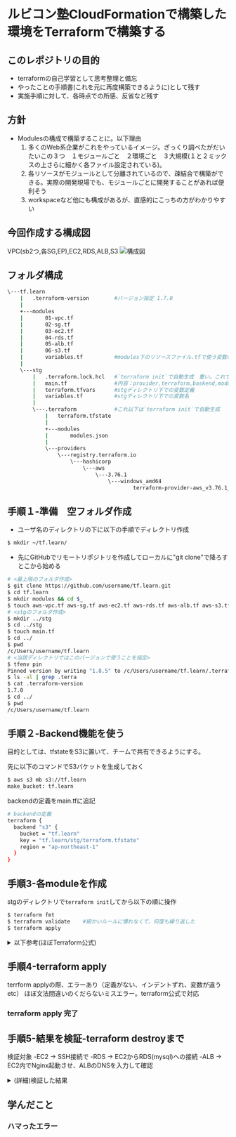 # ルビコン塾CloudFormationで構築した環境をTerraformで構築する


## このレポジトリの目的

* terraformの自己学習として思考整理と備忘
* やったことの手順書(これを元に再度構築できるように)として残す
* 実施手順に対して、各時点での所感、反省など残す

## 方針
* Modulesの構成で構築することに。以下理由
   1. 多くのWeb系企業がこれをやっているイメージ。ざっくり調べたがだいたいこの３つ　１モジュールごと　２環境ごと　３大規模(１と２ミックスの上さらに細かく各ファイル設定されている)。
   2. 各リソースがモジュールとして分離されているので、疎結合で構築ができる。実際の開発現場でも、モジュールごとに開発することがあれば便利そう
   3. workspaceなど他にも構成があるが、直感的にこっちの方がわかりやすい

## 今回作成する構成図
VPC(sb2つ,各SG,EP),EC2,RDS,ALB,S3
![構成図](https://raw.githubusercontent.com/Hiro-Nagai/tf.learn/main/image%2018.45.27.png)

## フォルダ構成

```bash
\---tf.learn
    |   .terraform-version        #バージョン指定 1.7.0
    |
    +---modules
    |       01-vpc.tf
    |       02-sg.tf
    |       03-ec2.tf
    |       04-rds.tf
    |       05-alb.tf
    |       06-s3.tf
    |       variables.tf          #modules下のリソースファイル.tfで使う変数の中身を記述
    |
    \---stg
        |   .terraform.lock.hcl   #`terraform init`で自動生成　重い。これでハマった
        |   main.tf               #内容：provider,terraform,baskend,modules各ブロック＋modulesで使う変数
        |   terraform.tfvars      #stgディレクトリ下での変数定義
        |   variables.tf          #stgディレクトリ下での変数名
        |
        \---.terraform            #これ以下は`terraform init`で自動生成
            |   terraform.tfstate
            |
            +---modules
            |       modules.json
            |
            \---providers
                \---registry.terraform.io
                    \---hashicorp
                        \---aws
                            \---3.76.1
                                \---windows_amd64
                                        terraform-provider-aws_v3.76.1_x5.exe


```

## 手順１-準備　空フォルダ作成

* ユーザ名のディレクトリの下に以下の手順でディレクトリ作成
```bash
$ mkdir ~/tf.learn/
```
* 先にGitHubでリモートリポジトリを作成してローカルに"git clone"で降ろすとこから始める
```bash
# <最上階のフォルダ作成>
$ git clone https://github.com/username/tf.learn.git
$ cd tf.learn
$ mkdir modules && cd $_
$ touch aws-vpc.tf aws-sg.tf aws-ec2.tf aws-rds.tf aws-alb.tf aws-s3.tf variables.tf
# <stgのフォルダ作成>
$ mkdir ../stg
$ cd ../stg
$ touch main.tf
$ cd ../
$ pwd
/c/Users/username/tf.learn
# <当該ディレクトリではこのバージョンで使うことを指定>
$ tfenv pin 
Pinned version by writing "1.8.5" to /c/Users/username/tf.learn/.terraform-version
$ ls -al | grep .terra
$ cat .terraform-version
1.7.0
$ cd ../
$ pwd
/c/Users/username/tf.learn
```


## 手順２-Backend機能を使う
目的としては、tfstateをS3に置いて、チームで共有できるようにする。

先に以下のコマンドでS3バケットを生成しておく
```bash
$ aws s3 mb s3://tf.learn
make_bucket: tf.learn
```
backendの定義をmain.tfに追記
```bash
# backendの定義
terraform {
  backend "s3" {
    bucket = "tf.learn"
    key = "tf.learn/stg/terraform.tfstate"
    region = "ap-northeast-1"
  }
}
```


## 手順3-各moduleを作成
stgのディレクトリで`terraform init`してから以下の順に操作
```bash
$ terraform fmt
$ terraform validate    #細かいルールに慣れなくて、何度も繰り返した
$ terraform apply
```


<details><summary>以下参考(ほぼTerraform公式)</summary>

### main.tfを編集
#### module構成の参考記事
わかりやすかったものをピックアップして以下にメモ
* https://dev.classmethod.jp/articles/directory-layout-bestpractice-in-terraform/
* https://qiita.com/reireias/items/253529c889cafb3fa4c7


### vpc.tfを編集
#### 参考記事
* [【Terraform入門】AWSのVPCとEC2を構築してみる](https://kacfg.com/terraform-vpc-ec2/)
* 公式doc
  * https://kacfg.com/terraform-vpc-ec2/
  * https://registry.terraform.io/providers/hashicorp/aws/latest/docs/resources/subnet
  * https://registry.terraform.io/providers/hashicorp/aws/latest/docs/resources/internet_gateway
  * https://registry.terraform.io/providers/hashicorp/aws/latest/docs/resources/internet_gateway_attachment
  * 
  * https://registry.terraform.io/providers/hashicorp/aws/latest/docs/resources/route_table
    * Routeととしてのresource記載は不要で、RouteTableのresource内部にrouteの内容を記述できる
  * https://registry.terraform.io/providers/hashicorp/aws/latest/docs/resources/route_table_association

### sg.tfを編集
#### 参考記事
* https://dev.classmethod.jp/articles/terraform-security-group/
* https://beyondjapan.com/blog/2022/10/terraform-how-to-use-security-group/
* 公式
  * https://registry.terraform.io/providers/hashicorp/aws/latest/docs/resources/security_group
  * https://registry.terraform.io/providers/hashicorp/aws/latest/docs/resources/security_group_rule
    * 特にRDS用のセキュリティグループのインバウンドルールにおけるソースをEC2用のセキュリティグループIDにするという方法の参照として使いました。↓の参考記事も同様です。
* https://ohshige.hatenablog.com/entry/2019/11/11/190000
* https://qiita.com/suzuki0430/items/2dbd88dfb5ed53016914

### ec2.tfを編集
#### 参考記事
* https://zenn.dev/supersatton/articles/c87853cc5a3dbd
* https://qiita.com/okdyy75/items/73641a0247bae1fa7f31
* https://khasegawa.hatenablog.com/entry/2017/10/03/000000
* [[Terraform][CloudFormation]最新のAMI IDの取得方法](https://qiita.com/to-fmak/items/7623ee6e15249a4bcedd#:~:text=%E3%80%8CData%20Source%E3%80%8D%E3%81%A7%E6%9C%80%E6%96%B0%E3%81%AE,AMI%E3%82%92%E5%8F%96%E5%BE%97%E3%81%A7%E3%81%8D%E3%81%BE%E3%81%99%E3%80%82)
* 公式
  * https://registry.terraform.io/providers/hashicorp/aws/latest/docs/data-sources/instance

### rds.tfを編集
#### 参考記事
* https://zenn.dev/suganuma/articles/fe14451aeda28f
* https://tech.isid.co.jp/entry/terraform_manage_master_user_password
* https://zenn.dev/yumemi_inc/articles/081b0190db8260
* 公式
  * https://registry.terraform.io/providers/hashicorp/aws/latest/docs/resources/db_subnet_group
  * https://registry.terraform.io/providers/hashicorp/aws/latest/docs/data-sources/ssm_parameter
  * https://registry.terraform.io/providers/hashicorp/aws/latest/docs/resources/db_instance

### alb.tfとs3.tfを編集
#### 参考記事
* https://katsuya-place.com/terraform-elb-basic/
* https://cloud5.jp/terraform-alb/
* https://y-ohgi.com/introduction-terraform/handson/alb/
* 公式
  * https://registry.terraform.io/providers/hashicorp/aws/latest/docs/resources/lb
  * https://www.terraform.io/docs/providers/aws/r/lb_listener.html
  * https://registry.terraform.io/providers/hashicorp/aws/latest/docs/resources/s3_bucket

</details>


## 手順4-terraform apply
terrform applyの際、エラーあり（定義がない、インデントずれ、変数が違うetc）
ほぼ文法間違いのくだらないミスエラー。terraform公式で対応


### terraform apply 完了

## 手順5-結果を検証-terraform destroyまで
検証対象
  -EC2  →   SSH接続で
  -RDS  →   EC2からRDS(mysql)への接続
  -ALB  →   EC2内でNginx起動させ、ALBのDNSを入力して確認

<details><summary>(詳細)検証した結果</summary>

#### SSH接続
22ポートの記述もれあり。02-sg.tfの"sg_ec2"に以下追記

```bash
    ingress {
    from_port   = 22
    to_port     = 22
    protocol    = "tcp"
    cidr_blocks = ["0.0.0.0/0"]
  }
```
マネコン画面EC2→keypairにて発行
.sshにDLしたKeyPairファイル入れて以下実行

```bash
ssh -i ~/.ssh/(KeyPair).pem ec2-user@(Public IPv4 DNS).ap-northeast-1.compute.amazonaws.com
```
※今回はEIPを使っていないので”Public IPv4 DNS”はEC2起動ごとに変化するので注意

#### RDS接続＆Nginx起動確認
```bash
#　※EC2接続状態で
#　<RDS接続確認>
$ sudo yum update
$ sudo yum install mysql
$ mysql -u admin -p -h (RDSのエンドポイント)
#Parameter Storeに保管しているパスワードを入力
Welcome to the MariaDB monitor.  Commands end with ; or \g.
Your MySQL connection id is 21
Server version: 8.0.33 Source distribution
Copyright (c) 2000, 2018, Oracle, MariaDB Corporation Ab and others.

Type 'help;' or '\h' for help. Type '\c' to clear the current input statement.

MySQL [(none)]> exit
Bye
#　<Nginx起動>
$ amazon-linux-extras list | grep nginx
$ sudo amazon-linux-extras install nginx1
$ nginx -v
nginx version: nginx/1.22.1
$ sudo systemctl start nginx
$ sudo systemctl status nginx
$ sudo systemctl enable nginx
$ systemctl is-enabled nginx
#　<ALB動作確認>
$ curl http://alb-tf-*********.ap-northeast-1.elb.amazonaws.com/(DNS name)
<!DOCTYPE html>
<html>
<head>
<title>Welcome to nginx!</title>
<style>
html { color-scheme: light dark; }
body { width: 35em; margin: 0 auto;
font-family: Tahoma, Verdana, Arial, sans-serif; }
</style>
</head>
<body>
<h1>Welcome to nginx!</h1>
<p>If you see this page, the nginx web server is successfully installed and
working. Further configuration is required.</p>

<p>For online documentation and support please refer to
<a href="http://nginx.org/">nginx.org</a>.<br/>
Commercial support is available at
<a href="http://nginx.com/">nginx.com</a>.</p>

<p><em>Thank you for using nginx.</em></p>
</body>
</html>
$ exit
```

#### インフラ削除-terraform destoyを実行する
##### リソース情報取得-削除対象を認識する
* 今回Terraformで作ったリソースはtagを入れているので、tagがついたリソースを、AWS CLIで取得
  * 公式）https://awscli.amazonaws.com/v2/documentation/api/latest/reference/resourcegroupstaggingapi/get-resources.html

まずはリソースの情報取得
https://docs.aws.amazon.com/cli/latest/reference/resourcegroupstaggingapi/get-resources.html
```bash
$ aws resourcegroupstaggingapi get-resources --no-paginate --region ap-northeast-1 \
--tag-filters Key=Name,\
Values=terraform-stg,terraform-stg-public-1a-sn,terraform-stg-public-1c-sn
```
取得した値は以下（多いので抜粋）※イメージ湧かせるために抜粋だけでも記載
```json
        {
            "ResourceARN": "arn:aws:ec2:ap-northeast-1:************:route-table/rtb-0b42571d2f38c6100",
            "Tags": [
                {
                    "Key": "Name",
                    "Value": "terraform-stg-rt"
                }
            ]
        },
        {
            "ResourceARN": "arn:aws:ec2:ap-northeast-1:************:security-group/sg-0a623d83ccb77cd23",
            "Tags": [
                {
                    "Key": "Name",
                    "Value": "terraform-stg-sg"
                }
            ]
        },

```

##### ALBのアクセスログをオフにする
ALBのアクセスログがS3バケットに過剰に溜まる。まずは、ログの蓄積を解除する。
https://docs.aws.amazon.com/cli/latest/reference/elbv2/modify-load-balancer-attributes.html
```bash
aws elbv2 modify-load-balancer-attributes --load-balancer-arn arn:aws:elasticloadbalancing:ap-northeast-1:************:loadbalancer/app/alb-tf/036cf7d537523dd9 --attributes Key=access_logs.s3.enabled,Value=false
```
※「**********」はarn伏せ字


以下のように返され、マネコンでもアクセスログがオフになっている。ALBの「Attributes属性」情報で他パラメータも含めて返っている。
```json
{
    "Attributes": [
        {
            "Key": "access_logs.s3.enabled",
            "Value": "false"  //オフになっています
        },
        {
            "Key": "access_logs.s3.bucket",
            "Value": "s3-alb-log-tf"
        },
        {
            "Key": "access_logs.s3.prefix",
            "Value": ""
        },
        {
            "Key": "idle_timeout.timeout_seconds",
            "Value": "60"
        },
        {
            "Key": "deletion_protection.enabled",
            "Value": "false"
        },
        {
            "Key": "routing.http2.enabled",
            "Value": "true"
        },
        {
            "Key": "routing.http.drop_invalid_header_fields.enabled",
            "Value": "false"
        },
        {
            "Key": "routing.http.xff_client_port.enabled",
            "Value": "false"
        },
        {
            "Key": "routing.http.preserve_host_header.enabled",
            "Value": "false"
        },
        {
            "Key": "routing.http.xff_header_processing.mode",
            "Value": "append"
        },
        {
            "Key": "load_balancing.cross_zone.enabled",
            "Value": "true"
        },
        {
            "Key": "routing.http.desync_mitigation_mode",
            "Value": "defensive"
        },
        {
            "Key": "waf.fail_open.enabled",
            "Value": "false"
        },
        {
            "Key": "routing.http.x_amzn_tls_version_and_cipher_suite.enabled",
            "Value": "false"
        },
        {
            "Key": "connection_logs.s3.enabled",
            "Value": "false"
        },
        {
            "Key": "connection_logs.s3.bucket",
            "Value": ""
        },
        {
            "Key": "connection_logs.s3.prefix",
            "Value": ""
        }
    ]
}
```


##### ALBのアクセスログ用のS3バケット内を空にする
```bash
$ aws s3 rm s3://s3-alb-log-tf --recursive
```


##### VPC内にあるEC2インスタンスを削除
* 公式）https://docs.aws.amazon.com/cli/latest/reference/ec2/terminate-instances.html
* https://blog.serverworks.co.jp/2020/01/10/000000
```bash
$ aws ec2 terminate-instances --instance-ids i-0791f5b3652cd1e1e
#以下の通り返される
{
    "TerminatingInstances": [
        {
            "CurrentState": {
                "Code": 32,
                "Name": "shutting-down"
            },
            "InstanceId": "i-0791f5b3652cd1e1e",
            "PreviousState": {
                "Code": 16,
                "Name": "running"
            }
        }
    ]
}
```

##### VPC内にあるRDSインスタンスを削除
公式）https://docs.aws.amazon.com/ja_jp/AmazonRDS/latest/UserGuide/USER_DeleteInstance.html
https://qiita.com/tcsh/items/d7ca66fe8251f865c668
```bash
aws rds delete-db-instance \
    --db-instance-identifier terraform-20240105055854660100000002 \
    --skip-final-snapshot \
    --delete-automated-backups
#以下の通り返される
{
    "DBInstance": {
        "DBInstanceIdentifier": "terraform-20240105055854660100000002",
        "DBInstanceClass": "db.t3.micro",
        "Engine": "mysql",
        "DBInstanceStatus": "deleting",
        "MasterUsername": "admin",
        "Endpoint": {
            "Address": "terraform-20240105055854660100000002.c7nzmtxyau6j.ap-northeast-1.rds.amazonaws.com",
            "Port": 3306,
            "HostedZoneId": "Z24O6O9L7SGTNB"
        },
        "AllocatedStorage": 10,
        "InstanceCreateTime": "2024-01-05T06:02:01.112Z",
        "PreferredBackupWindow": "15:01-15:31",
        "BackupRetentionPeriod": 0,
        "DBSecurityGroups": [],
        "VpcSecurityGroups": [
            {
                "VpcSecurityGroupId": "sg-00dbf655578e404fc",
                "Status": "active"
            }
        ],
        "DBParameterGroups": [
            {
                "DBParameterGroupName": "default.mysql8.0",
                "ParameterApplyStatus": "in-sync"
            }
        ],
        "AvailabilityZone": "ap-northeast-1c",
        "DBSubnetGroup": {
            "DBSubnetGroupName": "dbsng_tf",
            "DBSubnetGroupDescription": "Managed by Terraform",
            "VpcId": "vpc-0b2521d9a5e690b70",
            "SubnetGroupStatus": "Complete",
            "Subnets": [
                {
                    "SubnetIdentifier": "subnet-01f2b56b3b0e50b82",
                    "SubnetAvailabilityZone": {
                        "Name": "ap-northeast-1a"
                    },
                    "SubnetOutpost": {},
                    "SubnetStatus": "Active"
                },
                {
                    "SubnetIdentifier": "subnet-0f82d6778caf3a507",
                    "SubnetAvailabilityZone": {
                        "Name": "ap-northeast-1c"
                    },
                    "SubnetOutpost": {},
                    "SubnetStatus": "Active"
                }
            ]
        },
        "PreferredMaintenanceWindow": "thu:17:09-thu:17:39",
        "PendingModifiedValues": {},
        "MultiAZ": false,
        "EngineVersion": "8.0.33",
        "AutoMinorVersionUpgrade": true,
        "ReadReplicaDBInstanceIdentifiers": [],
        "LicenseModel": "general-public-license",
        "OptionGroupMemberships": [
            {
                "OptionGroupName": "default:mysql-8-0",
                "Status": "in-sync"
            }
        ],
        "PubliclyAccessible": false,
        "StorageType": "gp2",
        "DbInstancePort": 0,
        "StorageEncrypted": false,
        "DbiResourceId": "db-55UM2BIVUVOLVMKO4VIWSWDLSA",
        "CACertificateIdentifier": "",
        "DomainMemberships": [],
        "CopyTagsToSnapshot": false,
        "MonitoringInterval": 0,
        "DBInstanceArn": "arn:aws:rds:ap-northeast-1:************:db:terraform-20240105055854660100000002",
        "IAMDatabaseAuthenticationEnabled": false,
        "PerformanceInsightsEnabled": false,
        "DeletionProtection": false,
        "AssociatedRoles": [],
        "TagList": [
            {
                "Key": "Name",
                "Value": "20240105-terraform-stage"
            }
        ],
        "CustomerOwnedIpEnabled": false,
        "BackupTarget": "region",
        "NetworkType": "IPV4",
        "StorageThroughput": 0,
        "DedicatedLogVolume": false
    }
}
```

##### 一旦ここまでで`terraform destroy`
* Terraformで作ったリソースはすべて削除できた。(バージョンによっては、手動でのリソーセス削除が不要で、"terraform destroy"のみで削除できるらしい)


</details>



## 学んだこと


### ハマったエラー




